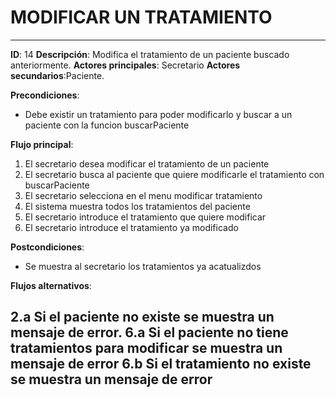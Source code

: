 # MODIFICAR UN TRATAMIENTO
---
**ID**: 14 **Descripción**: Modifica el tratamiento de un paciente buscado anteriormente.
**Actores principales**: Secretario **Actores secundarios**:Paciente.

**Precondiciones**:

   * Debe existir un tratamiento para poder modificarlo y buscar a un paciente con la funcion buscarPaciente

**Flujo principal**:

 1. El secretario desea modificar el tratamiento de un paciente
 2. El secretario busca al paciente que quiere modificarle el tratamiento con buscarPaciente
 3. El secretario selecciona en el menu modificar tratamiento
 4. El sistema muestra todos los tratamientos del paciente
 5. El secretario introduce el tratamiento que quiere modificar
 6. El secretario introduce el tratamiento ya modificado

**Postcondiciones**:

   * Se muestra al secretario los tratamientos ya acatualizdos

**Flujos alternativos**:

 2.a Si el paciente no existe se muestra un mensaje de error.
 6.a Si el paciente no tiene tratamientos para modificar se muestra un mensaje de error
 6.b Si el tratamiento no existe se muestra un mensaje de error
---
